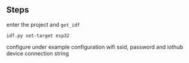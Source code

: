 ## Steps

enter the project and
`get_idf`

`idf.py set-target esp32`

configure under example configuration wifi ssid, password and iothub device connection string

